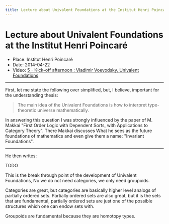 ```yaml
---
title: Lecture about Univalent Foundations at the Institut Henri Poincaré
---
```


# Lecture about Univalent Foundations at the Institut Henri Poincaré

- Place: Institut Henri Poincaré
- Date: 2014-04-22
- Video: [5 - Kick-off afternoon : Vladimir Voevodsky, Univalent Foundations](https://www.youtube.com/watch?v=CJugQ8AGCUo)

------

First, let me state the following over simplified, but, I believe,
important for the understanding thesis:

> The main idea of the Univalent Foundations is how to
>   interpret type-theoretic universe mathematically.

In answering this question I was strongly influenced by the
paper of M. Makkai "First Order Logic with Dependent Sorts,
with Applications to Category Theory". There Makkai
discusses What he sees as the future foundations of mathematics
and even give them a name: "Invariant Foundations".

------

He then writes:

>
>
>
>

TODO

This is the break through point of the development of Univalent Foundations,
No we do not need categories, we only need groupoids.

Categories are great, but categories are basically
higher level analogs of partially ordered sets.
Partially ordered sets are also great,
but it is the sets that are fundamental,
partially ordered sets are just one of the possible structures
which one can endow sets with.

Groupoids are fundamental because they are homotopy types.
